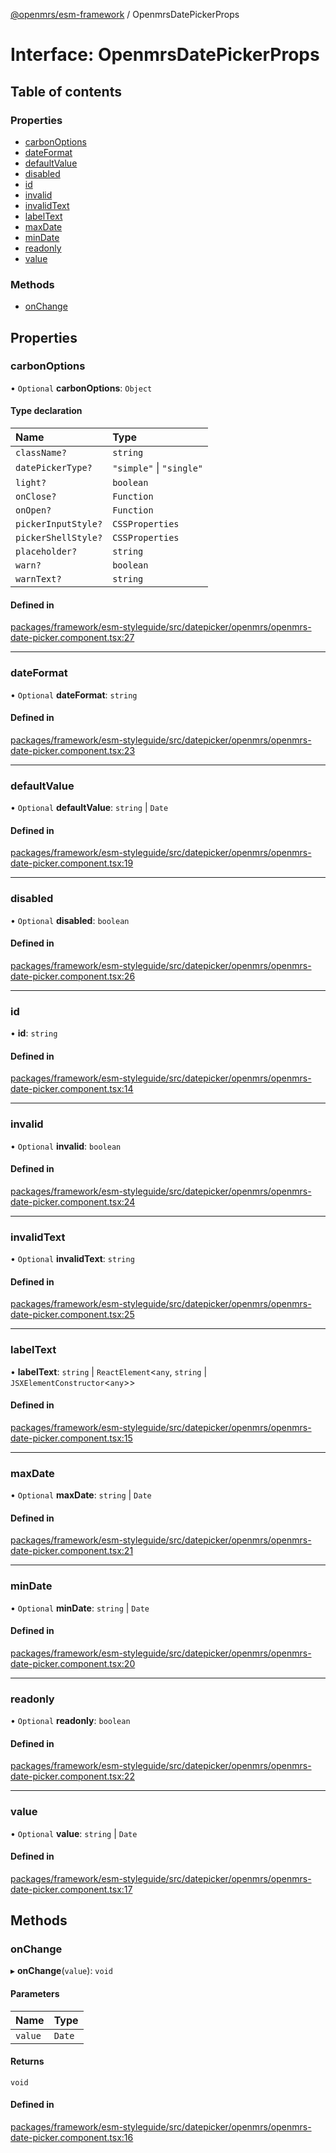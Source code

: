 [@openmrs/esm-framework](../API.md) / OpenmrsDatePickerProps

# Interface: OpenmrsDatePickerProps

## Table of contents

### Properties

- [carbonOptions](OpenmrsDatePickerProps.md#carbonoptions)
- [dateFormat](OpenmrsDatePickerProps.md#dateformat)
- [defaultValue](OpenmrsDatePickerProps.md#defaultvalue)
- [disabled](OpenmrsDatePickerProps.md#disabled)
- [id](OpenmrsDatePickerProps.md#id)
- [invalid](OpenmrsDatePickerProps.md#invalid)
- [invalidText](OpenmrsDatePickerProps.md#invalidtext)
- [labelText](OpenmrsDatePickerProps.md#labeltext)
- [maxDate](OpenmrsDatePickerProps.md#maxdate)
- [minDate](OpenmrsDatePickerProps.md#mindate)
- [readonly](OpenmrsDatePickerProps.md#readonly)
- [value](OpenmrsDatePickerProps.md#value)

### Methods

- [onChange](OpenmrsDatePickerProps.md#onchange)

## Properties

### carbonOptions

• `Optional` **carbonOptions**: `Object`

#### Type declaration

| Name | Type |
| :------ | :------ |
| `className?` | `string` |
| `datePickerType?` | ``"simple"`` \| ``"single"`` |
| `light?` | `boolean` |
| `onClose?` | `Function` |
| `onOpen?` | `Function` |
| `pickerInputStyle?` | `CSSProperties` |
| `pickerShellStyle?` | `CSSProperties` |
| `placeholder?` | `string` |
| `warn?` | `boolean` |
| `warnText?` | `string` |

#### Defined in

[packages/framework/esm-styleguide/src/datepicker/openmrs/openmrs-date-picker.component.tsx:27](https://github.com/openmrs/openmrs-esm-core/blob/main/packages/framework/esm-styleguide/src/datepicker/openmrs/openmrs-date-picker.component.tsx#L27)

___

### dateFormat

• `Optional` **dateFormat**: `string`

#### Defined in

[packages/framework/esm-styleguide/src/datepicker/openmrs/openmrs-date-picker.component.tsx:23](https://github.com/openmrs/openmrs-esm-core/blob/main/packages/framework/esm-styleguide/src/datepicker/openmrs/openmrs-date-picker.component.tsx#L23)

___

### defaultValue

• `Optional` **defaultValue**: `string` \| `Date`

#### Defined in

[packages/framework/esm-styleguide/src/datepicker/openmrs/openmrs-date-picker.component.tsx:19](https://github.com/openmrs/openmrs-esm-core/blob/main/packages/framework/esm-styleguide/src/datepicker/openmrs/openmrs-date-picker.component.tsx#L19)

___

### disabled

• `Optional` **disabled**: `boolean`

#### Defined in

[packages/framework/esm-styleguide/src/datepicker/openmrs/openmrs-date-picker.component.tsx:26](https://github.com/openmrs/openmrs-esm-core/blob/main/packages/framework/esm-styleguide/src/datepicker/openmrs/openmrs-date-picker.component.tsx#L26)

___

### id

• **id**: `string`

#### Defined in

[packages/framework/esm-styleguide/src/datepicker/openmrs/openmrs-date-picker.component.tsx:14](https://github.com/openmrs/openmrs-esm-core/blob/main/packages/framework/esm-styleguide/src/datepicker/openmrs/openmrs-date-picker.component.tsx#L14)

___

### invalid

• `Optional` **invalid**: `boolean`

#### Defined in

[packages/framework/esm-styleguide/src/datepicker/openmrs/openmrs-date-picker.component.tsx:24](https://github.com/openmrs/openmrs-esm-core/blob/main/packages/framework/esm-styleguide/src/datepicker/openmrs/openmrs-date-picker.component.tsx#L24)

___

### invalidText

• `Optional` **invalidText**: `string`

#### Defined in

[packages/framework/esm-styleguide/src/datepicker/openmrs/openmrs-date-picker.component.tsx:25](https://github.com/openmrs/openmrs-esm-core/blob/main/packages/framework/esm-styleguide/src/datepicker/openmrs/openmrs-date-picker.component.tsx#L25)

___

### labelText

• **labelText**: `string` \| `ReactElement`<`any`, `string` \| `JSXElementConstructor`<`any`\>\>

#### Defined in

[packages/framework/esm-styleguide/src/datepicker/openmrs/openmrs-date-picker.component.tsx:15](https://github.com/openmrs/openmrs-esm-core/blob/main/packages/framework/esm-styleguide/src/datepicker/openmrs/openmrs-date-picker.component.tsx#L15)

___

### maxDate

• `Optional` **maxDate**: `string` \| `Date`

#### Defined in

[packages/framework/esm-styleguide/src/datepicker/openmrs/openmrs-date-picker.component.tsx:21](https://github.com/openmrs/openmrs-esm-core/blob/main/packages/framework/esm-styleguide/src/datepicker/openmrs/openmrs-date-picker.component.tsx#L21)

___

### minDate

• `Optional` **minDate**: `string` \| `Date`

#### Defined in

[packages/framework/esm-styleguide/src/datepicker/openmrs/openmrs-date-picker.component.tsx:20](https://github.com/openmrs/openmrs-esm-core/blob/main/packages/framework/esm-styleguide/src/datepicker/openmrs/openmrs-date-picker.component.tsx#L20)

___

### readonly

• `Optional` **readonly**: `boolean`

#### Defined in

[packages/framework/esm-styleguide/src/datepicker/openmrs/openmrs-date-picker.component.tsx:22](https://github.com/openmrs/openmrs-esm-core/blob/main/packages/framework/esm-styleguide/src/datepicker/openmrs/openmrs-date-picker.component.tsx#L22)

___

### value

• `Optional` **value**: `string` \| `Date`

#### Defined in

[packages/framework/esm-styleguide/src/datepicker/openmrs/openmrs-date-picker.component.tsx:17](https://github.com/openmrs/openmrs-esm-core/blob/main/packages/framework/esm-styleguide/src/datepicker/openmrs/openmrs-date-picker.component.tsx#L17)

## Methods

### onChange

▸ **onChange**(`value`): `void`

#### Parameters

| Name | Type |
| :------ | :------ |
| `value` | `Date` |

#### Returns

`void`

#### Defined in

[packages/framework/esm-styleguide/src/datepicker/openmrs/openmrs-date-picker.component.tsx:16](https://github.com/openmrs/openmrs-esm-core/blob/main/packages/framework/esm-styleguide/src/datepicker/openmrs/openmrs-date-picker.component.tsx#L16)
